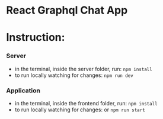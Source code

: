 # React Graphql Chat App

# Instruction:

### Server

- in the terminal, inside the server folder, run:
`npm install`
- to run locally watching for changes:
`npm run dev`


### Application

- in the terminal, inside the frontend folder, run:
`npm install`
- to run locally watching for changes:
or `npm run start`
